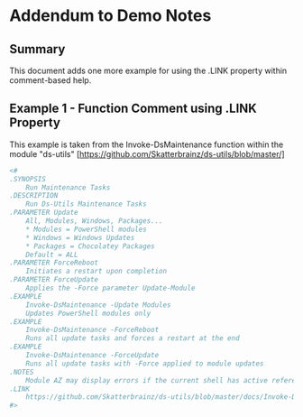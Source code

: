 # Addendum to Demo Notes

## Summary

This document adds one more example for using the .LINK property within comment-based help.

## Example 1 - Function Comment using .LINK Property

This example is taken from the Invoke-DsMaintenance function within the module "ds-utils" 
[https://github.com/Skatterbrainz/ds-utils/blob/master/]

```powershell
<#
.SYNOPSIS
    Run Maintenance Tasks
.DESCRIPTION
    Run Ds-Utils Maintenance Tasks
.PARAMETER Update
    All, Modules, Windows, Packages...
    * Modules = PowerShell modules
    * Windows = Windows Updates
    * Packages = Chocolatey Packages
    Default = ALL
.PARAMETER ForceReboot
    Initiates a restart upon completion
.PARAMETER ForceUpdate
    Applies the -Force parameter Update-Module
.EXAMPLE
    Invoke-DsMaintenance -Update Modules
    Updates PowerShell modules only
.EXAMPLE
    Invoke-DsMaintenance -ForceReboot
    Runs all update tasks and forces a restart at the end
.EXAMPLE
    Invoke-DsMaintenance -ForceUpdate
    Runs all update tasks with -Force applied to module updates
.NOTES
    Module AZ may display errors if the current shell has active references to Az.Accounts cmdlets
.LINK
    https://github.com/Skatterbrainz/ds-utils/blob/master/docs/Invoke-DsMaintenance.md
#>
```
